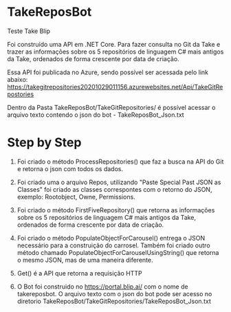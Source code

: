 # TakeReposBot
 Teste Take Blip
 
Foi construído uma API em .NET Core. Para fazer consulta no Git da Take e trazer as informações sobre os 5 repositórios de linguagem C# mais antigos da Take, ordenados de forma crescente por data de criação.

Essa API foi publicada no Azure, sendo possível ser acessada pelo link abaixo:
https://takegitrepositories20201029011156.azurewebsites.net/Api/TakeGitRepostories

Dentro da Pasta TakeReposBot/TakeGitRepositories/ é possível acessar o arquivo texto contendo o json do bot - TakeReposBot_Json.txt



# Step by Step

1) Foi criado o método ProcessRepositories() que faz a busca na API do Git e retorna o json com todos os dados.

2) Foi criado uma o arquivo Repos, utilizando "Paste Special Past JSON as Classes" foi criado as classes correspontes com o retorno do JSON, exemplo: Rootobject, Owne, Permissions.

3) Foi criado o método  FirstFiveRepository() que retorna as informações sobre os 5 repositórios de linguagem C# mais antigos da Take, ordenados de forma crescente por data de criação.

4) Foi criado o método PopulateObjectForCarousel() entrega o JSON necessário para a construição do carrosel. Também foi criado outro método chamado PopulateObjectForCarouselUsingString() que retorna o mesmo JSON, mas de uma maneira diferente.

5) Get() é a API que retorna a requisição HTTP

6) O Bot foi construido no https://portal.blip.ai/ com o nome de takereposbot. O arquivo texto com o json do bot pode ser acesso no diretorio TakeReposBot/TakeGitRepositories/TakeReposBot_Json.txt





